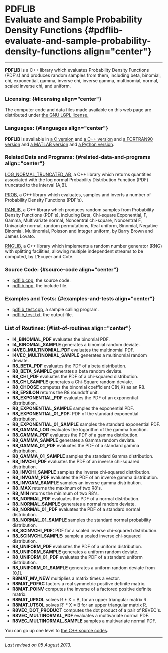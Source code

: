 PDFLIB\
Evaluate and Sample Probability Density Functions {#pdflib-evaluate-and-sample-probability-density-functions align="center"}
=================================================

------------------------------------------------------------------------

**PDFLIB** is a C++ library which evaluates Probability Density
Functions (PDF's) and produces random samples from them, including beta,
binomial, chi, exponential, gamma, inverse chi, inverse gamma,
multinomial, normal, scaled inverse chi, and uniform.

### Licensing: {#licensing align="center"}

The computer code and data files made available on this web page are
distributed under [the GNU LGPL license.](../../txt/gnu_lgpl.txt)

### Languages: {#languages align="center"}

**PDFLIB** is available in [a C version](../../c_src/pdflib/pdflib.md)
and [a C++ version](../../master/pdflib/pdflib.md) and [a FORTRAN90
version](../../f_src/pdflib/pdflib.md) and [a MATLAB
version](../../m_src/pdflib/pdflib.md) and [a Python
version](../../py_src/pdflib/pdflib.md).

### Related Data and Programs: {#related-data-and-programs align="center"}

[LOG\_NORMAL\_TRUNCATED\_AB](../../master/log_normal_truncated_ab/log_normal_truncated_ab.md),
a C++ library which returns quantities associated with the log normal
Probability Distribution Function (PDF) truncated to the interval
\[A,B\].

[PROB](../../master/prob/prob.md), a C++ library which evaluates,
samples and inverts a number of Probability Density Functions (PDF's).

[RANLIB](../../master/ranlib/ranlib.md), a C++ library which produces
random samples from Probability Density Functions (PDF's), including
Beta, Chi-square Exponential, F, Gamma, Multivariate normal, Noncentral
chi-square, Noncentral F, Univariate normal, random permutations, Real
uniform, Binomial, Negative Binomial, Multinomial, Poisson and Integer
uniform, by Barry Brown and James Lovato.

[RNGLIB](../../master/rnglib/rnglib.md), a C++ library which
implements a random number generator (RNG) with splitting facilities,
allowing multiple independent streams to be computed, by L'Ecuyer and
Cote.

### Source Code: {#source-code align="center"}

-   [pdflib.cpp](pdflib.cpp), the source code.
-   [pdflib.hpp](pdflib.hpp), the include file.

### Examples and Tests: {#examples-and-tests align="center"}

-   [pdflib\_test.cpp](pdflib_test.cpp), a sample calling program.
-   [pdflib\_test.txt](pdflib_test.txt), the output file.

### List of Routines: {#list-of-routines align="center"}

-   **I4\_BINOMIAL\_PDF** evaluates the binomial PDF.
-   **I4\_BINOMIAL\_SAMPLE** generates a binomial random deviate.
-   **I4VEC\_MULTINOMIAL\_PDF** evaluates the multinomial PDF.
-   **I4VEC\_MULTINOMIAL\_SAMPLE** generates a multinomial random
    deviate.
-   **R8\_BETA\_PDF** evaluates the PDF of a beta distribution.
-   **R8\_BETA\_SAMPLE** generates a beta random deviate.
-   **R8\_CHI\_PDF** evaluates the PDF of a chi-squared distribution.
-   **R8\_CHI\_SAMPLE** generates a Chi-Square random deviate.
-   **R8\_CHOOSE** computes the binomial coefficient C(N,K) as an R8.
-   **R8\_EPSILON** returns the R8 roundoff unit.
-   **R8\_EXPONENTIAL\_PDF** evaluates the PDF of an exponential
    distribution.
-   **R8\_EXPONENTIAL\_SAMPLE** samples the exponential PDF.
-   **R8\_EXPONENTIAL\_01\_PDF:** PDF of the standard exponential
    distribution.
-   **R8\_EXPONENTIAL\_01\_SAMPLE** samples the standard exponential
    PDF.
-   **R8\_GAMMA\_LOG** evaluates the logarithm of the gamma function.
-   **R8\_GAMMA\_PDF** evaluates the PDF of a gamma distribution.
-   **R8\_GAMMA\_SAMPLE** generates a Gamma random deviate.
-   **R8\_GAMMA\_01\_PDF** evaluates the PDF of a standard gamma
    distribution.
-   **R8\_GAMMA\_01\_SAMPLE** samples the standard Gamma distribution.
-   **R8\_INVCHI\_PDF** evaluates the PDF of an inverse chi-squared
    distribution.
-   **R8\_INVCHI\_SAMPLE** samples the inverse chi-squared distribution.
-   **R8\_INVGAM\_PDF** evaluates the PDF of an inverse gamma
    distribution.
-   **R8\_INVGAM\_SAMPLE** samples an inverse gamma distribution.
-   **R8\_MAX** returns the maximum of two R8's.
-   **R8\_MIN** returns the minimum of two R8's.
-   **R8\_NORMAL\_PDF** evaluates the PDF of a normal distribution.
-   **R8\_NORMAL\_SAMPLE** generates a normal random deviate.
-   **R8\_NORMAL\_01\_PDF** evaluates the PDF of a standard normal
    distribution.
-   **R8\_NORMAL\_01\_SAMPLE** samples the standard normal probability
    distribution.
-   **R8\_SCINVCHI\_PDF:** PDF for a scaled inverse chi-squared
    distribution.
-   **R8\_SCINVCHI\_SAMPLE:** sample a scaled inverse chi-squared
    distribution.
-   **R8\_UNIFORM\_PDF** evaluates the PDF of a uniform distribution.
-   **R8\_UNIFORM\_SAMPLE** generates a uniform random deviate.
-   **R8\_UNIFORM\_01\_PDF** evaluates the PDF of a standard uniform
    distribution.
-   **R8\_UNIFORM\_01\_SAMPLE** generates a uniform random deviate from
    \[0,1\].
-   **R8MAT\_MV\_NEW** multiplies a matrix times a vector.
-   **R8MAT\_POFAC** factors a real symmetric positive definite matrix.
-   **R8MAT\_POINV** computes the inverse of a factored positive
    definite matrix.
-   **R8MAT\_UPSOL** solves R \* X = B, for an upper triangular
    matrix R.
-   **R8MAT\_UTSOL** solves R' \* X = B for an upper triangular
    matrix R.
-   **R8VEC\_DOT\_PRODUCT** computes the dot product of a pair of
    R8VEC's.
-   **R8VEC\_MULTINORMAL\_PDF** evaluates a multivariate normal PDF.
-   **R8VEC\_MULTINORMAL\_SAMPLE** samples a multivariate normal PDF.

You can go up one level to [the C++ source codes](../cpp_src.md).

------------------------------------------------------------------------

*Last revised on 05 August 2013.*
